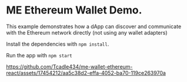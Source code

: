 # ME Ethereum Wallet Demo.

This example demonstrates how a dApp can discover and communicate with the Ethereum network directly (not using any wallet adapters)

Install the dependencies with `npm install`.

Run the app with `npm start`

https://github.com/Tcadle434/me-wallet-ethereum-react/assets/17454212/aa5c38d2-effa-4052-ba70-119ce263970a

